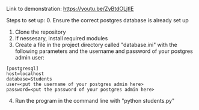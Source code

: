 Link to demonstration: https://youtu.be/ZyBtdOLjtlE


Steps to set up:
0. Ensure the correct postgres database is already set up
1. Clone the repository
2. If nessesary, install required modules
3. Create a file in the project directory called "database.ini" with the following parameters and the username and password of your postgres admin user:

~~~
[postgresql]
host=localhost
database=Students
user=<put the username of your postgres admin here>
password=<put the password of your postgres admin here>
~~~

4. Run the program in the command line with "python students.py"